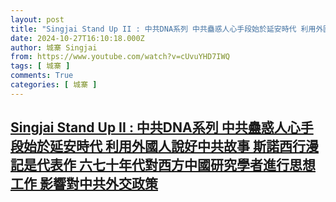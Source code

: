 ```yaml
---
layout: post
title: "Singjai Stand Up II : 中共DNA系列 中共蠱惑人心手段始於延安時代 利用外國人說好中共故事 斯諾西行漫記是代表作 六七十年代對西方中國研究學者進行思想工作 影響對中共外交政策"
date: 2024-10-27T16:10:18.000Z
author: 城寨 Singjai
from: https://www.youtube.com/watch?v=cUvuYHD7IWQ
tags: [ 城寨 ]
comments: True
categories: [ 城寨 ]
---
```

<!--1730045418000-->
[Singjai Stand Up II : 中共DNA系列 中共蠱惑人心手段始於延安時代 利用外國人說好中共故事 斯諾西行漫記是代表作 六七十年代對西方中國研究學者進行思想工作 影響對中共外交政策](https://www.youtube.com/watch?v=cUvuYHD7IWQ)
------

<div>

</div>
